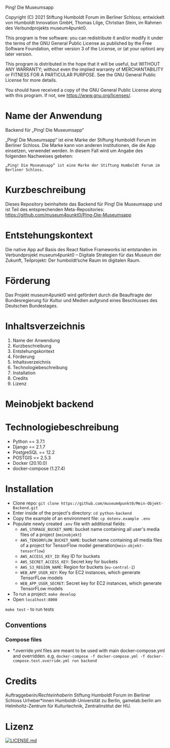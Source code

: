 Ping! Die Museumsapp

Copyright (C) 2021  Stiftung Humboldt Forum im Berliner Schloss; entwickelt von Humboldt Innovation GmbH, Thomas Lilge, Christian Stein, im Rahmen des Verbundprojekts museum4punkt0.

This program is free software: you can redistribute it and/or modify it under the terms of the GNU General Public License as published by the Free Software Foundation, either version 3 of the License, or (at your option) any later version.

This program is distributed in the hope that it will be useful, but WITHOUT ANY WARRANTY; without even the implied warranty of MERCHANTABILITY or FITNESS FOR A PARTICULAR PURPOSE. See the GNU General Public License for more details.

You should have received a copy of the GNU General Public License along with this program. If not, see <https://www.gnu.org/licenses/>.

# Name der Anwendung
Backend für „Ping! Die Museumsapp“

„Ping! Die Museumsapp“ ist eine Marke der Stiftung Humboldt Forum im Berliner Schloss. Die Marke kann von anderen Institutionen, die die App einsetzen, verwendet werden. In diesem Fall wird um Angabe des folgenden Nachweises gebeten:

    „Ping! Die Museumsapp“ ist eine Marke der Stiftung Humboldt Forum im Berliner Schloss.

# Kurzbeschreibung
Dieses Repository beinhaltete das Backend für Ping! Die Museumsapp und ist Teil des entsprechenden Meta-Repositories: https://github.com/museum4punkt0/Ping-Die-Museumsapp


# Entstehungskontext 
Die native App auf Basis des React Native Frameworks ist entstanden im Verbundprojekt museum4punkt0 – Digitale Strategien für das Museum der Zukunft, Teilprojekt: Der humboldt’sche Raum im digitalen Raum.


# Förderung 
Das Projekt museum4punkt0 wird gefördert durch die Beauftragte der Bundesregierung für Kultur und Medien aufgrund eines Beschlusses des Deutschen Bundestages.

# Inhaltsverzeichnis
1. Name der Anwendung 
2. Kurzbeschreibung 
3. Entstehungskontext
4. Förderung
5. Inhaltsverzeichnis 
6. Technologiebeschreibung
7. Installation
8. Credits
9. Lizenz 

# Meinobjekt backend
# Technologiebeschreibung
* Python == 3.7.1
* Django == 2.1.7
* PostgreSQL == 12.2
* POSTGIS == 2.5.3
* Docker (20.10.0)
* docker-compose (1.27.4)

# Installation
* Clone repo: `git clone https://github.com/museum4punkt0/Mein-Objekt-Backend.git`
* Enter inside of the project's directory: `cd python-backend`
* Copy the example of an environment file: `cp dotenv.example .env`
* Populate newly created `.env` file with additional fields:
    * `AWS_STORAGE_BUCKET_NAME`: bucket name containing all user's media files of a project (`meinobjekt`)
    * `AWS_TENSORFLOW_BUCKET_NAME`: bucket name containing all media files of a project for TensorFlow model generation(`mein-objekt-tensorflow`)
    * `AWS_ACCESS_KEY_ID`: Key ID for buckets
    * `AWS_SECRET_ACCESS_KEY`: Secret key for buckets
    * `AWS_S3_REGION_NAME`: Region for buckets (`eu-central-1`)
    * `WEB_APP_USER_KEY`: Key for EC2 instances, which generate TensorFLow models
    * `WEB_APP_USER_SECRET`: Secret key for EC2 instances, which generate TensorFLow models
* To run a project: `make develop`
* Open `localhost:8000`

`make test` - to run tests


## Conventions
### Compose files
* \*.override.yml files are meant to be used with main docker-compose.yml and overridden. e.g. `docker-compose -f docker-compose.yml -f docker-compose.test.override.yml run backend`


# Credits 
Auftraggeber*in/Rechteinhaber*in 
Stiftung Humboldt Forum im Berliner Schloss 
Urheber*innen 
Humboldt-Universität zu Berlin, gamelab.berlin am Helmholtz-Zentrum für Kulturtechnik, Zentralinstitut der HU. 


# Lizenz 
[![LICENSE.md](https://img.shields.io/badge/License-GPLv3-blue.svg)](https://github.com/museum4punkt0/Mein-Objekt-Backend/blob/master/LICENSE.md)
